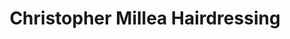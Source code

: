 ---
title: "Christopher Millea Hairdressing"
url: /hoylake/christopher-millea-hairdressing/
shop: Friseur
---